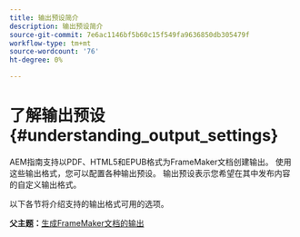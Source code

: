 ```yaml
---
title: 输出预设简介
description: 输出预设简介
source-git-commit: 7e6ac1146bf5b60c15f549fa9636850db305479f
workflow-type: tm+mt
source-wordcount: '76'
ht-degree: 0%

---
```



# 了解输出预设 {#understanding_output_settings}

AEM指南支持以PDF、HTML5和EPUB格式为FrameMaker文档创建输出。 使用这些输出格式，您可以配置各种输出预设。 输出预设表示您希望在其中发布内容的自定义输出格式。

以下各节将介绍支持的输出格式可用的选项。

**父主题：**[&#x200B;生成FrameMaker文档的输出](fm-output-generatation.md)

